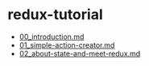 redux-tutorial
====

- [00_introduction.md](./00_introduction.md)
- [01_simple-action-creator.md](./01_simple-action-creator.md)
- [02_about-state-and-meet-redux.md](./02_about-state-and-meet-redux.md)
